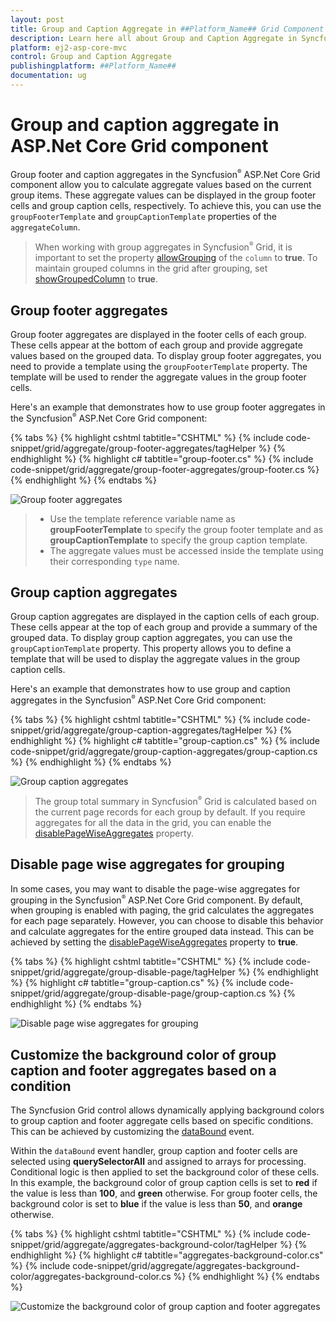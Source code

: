 ```yaml
---
layout: post
title: Group and Caption Aggregate in ##Platform_Name## Grid Component
description: Learn here all about Group and Caption Aggregate in Syncfusion ##Platform_Name## Grid component of Syncfusion Essential JS 2 and more.
platform: ej2-asp-core-mvc
control: Group and Caption Aggregate
publishingplatform: ##Platform_Name##
documentation: ug
---
```


# Group and caption aggregate in ASP.Net Core Grid component

Group footer and caption aggregates in the Syncfusion<sup style="font-size:70%">&reg;</sup> ASP.Net Core Grid component allow you to calculate aggregate values based on the current group items. These aggregate values can be displayed in the group footer cells and group caption cells, respectively. To achieve this, you can use the `groupFooterTemplate` and `groupCaptionTemplate` properties of the `aggregateColumn`.

> When working with group aggregates in Syncfusion<sup style="font-size:70%">&reg;</sup> Grid, it is important to set the property [allowGrouping](https://help.syncfusion.com/cr/aspnetcore-js2/Syncfusion.EJ2.Grids.Grid.html#Syncfusion_EJ2_Grids_Grid_AllowGrouping) of the `column` to **true**. 
> To maintain grouped columns in the grid after grouping, set [showGroupedColumn](https://help.syncfusion.com/cr/aspnetcore-js2/Syncfusion.EJ2.Grids.GridGroupSettings.html#Syncfusion_EJ2_Grids_GridGroupSettings_ShowGroupedColumn) to **true**.

## Group footer aggregates

Group footer aggregates are displayed in the footer cells of each group. These cells appear at the bottom of each group and provide aggregate values based on the grouped data. To display group footer aggregates, you need to provide a template using the `groupFooterTemplate` property. The template will be used to render the aggregate values in the group footer cells.

Here's an example that demonstrates how to use group footer aggregates in the Syncfusion<sup style="font-size:70%">&reg;</sup> ASP.Net Core Grid component:

{% tabs %}
{% highlight cshtml tabtitle="CSHTML" %}
{% include code-snippet/grid/aggregate/group-footer-aggregates/tagHelper %}
{% endhighlight %}
{% highlight c# tabtitle="group-footer.cs" %}
{% include code-snippet/grid/aggregate/group-footer-aggregates/group-footer.cs %}
{% endhighlight %}
{% endtabs %}

![Group footer aggregates](../images/aggregates/group-footer-aggregates.png)

> * Use the template reference variable name as **groupFooterTemplate** to specify the group footer template and as **groupCaptionTemplate** to specify the group caption template.
> * The aggregate values must be accessed inside the template using their corresponding `type` name.

## Group caption aggregates

Group caption aggregates are displayed in the caption cells of each group. These cells appear at the top of each group and provide a summary of the grouped data. To display group caption aggregates, you can use the `groupCaptionTemplate` property. This property allows you to define a template that will be used to display the aggregate values in the group caption cells.

Here's an example that demonstrates how to use group and caption aggregates in the Syncfusion<sup style="font-size:70%">&reg;</sup> ASP.Net Core Grid component:

{% tabs %}
{% highlight cshtml tabtitle="CSHTML" %}
{% include code-snippet/grid/aggregate/group-caption-aggregates/tagHelper %}
{% endhighlight %}
{% highlight c# tabtitle="group-caption.cs" %}
{% include code-snippet/grid/aggregate/group-caption-aggregates/group-caption.cs %}
{% endhighlight %}
{% endtabs %}

![Group caption aggregates](../images/aggregates/group-caption-aggregates.png)

> The group total summary in Syncfusion<sup style="font-size:70%">&reg;</sup> Grid is calculated based on the current page records for each group by default.
> If you require aggregates for all the data in the grid, you can enable the [disablePageWiseAggregates](https://help.syncfusion.com/cr/aspnetcore-js2/Syncfusion.EJ2.Grids.GridGroupSettings.html#Syncfusion_EJ2_Grids_GridGroupSettings_DisablePageWiseAggregates) property.

## Disable page wise aggregates for grouping

In some cases, you may want to disable the page-wise aggregates for grouping in the Syncfusion<sup style="font-size:70%">&reg;</sup> ASP.Net Core Grid component. By default, when grouping is enabled with paging, the grid calculates the aggregates for each page separately. However, you can choose to disable this behavior and calculate aggregates for the entire grouped data instead. This can be achieved by setting the [disablePageWiseAggregates](https://help.syncfusion.com/cr/aspnetcore-js2/Syncfusion.EJ2.Grids.GridGroupSettings.html#Syncfusion_EJ2_Grids_GridGroupSettings_DisablePageWiseAggregates) property to **true**.

{% tabs %}
{% highlight cshtml tabtitle="CSHTML" %}
{% include code-snippet/grid/aggregate/group-disable-page/tagHelper %}
{% endhighlight %}
{% highlight c# tabtitle="group-caption.cs" %}
{% include code-snippet/grid/aggregate/group-disable-page/group-caption.cs %}
{% endhighlight %}
{% endtabs %}

![Disable page wise aggregates for grouping](../images/aggregates/group-disable-page.gif)

## Customize the background color of group caption and footer aggregates based on a condition

The Syncfusion Grid control allows dynamically applying background colors to group caption and footer aggregate cells based on specific conditions. This can be achieved by customizing the [dataBound](../api/grid/#databound) event.

Within the `dataBound` event handler, group caption and footer cells are selected using **querySelectorAll** and assigned to arrays for processing. Conditional logic is then applied to set the background color of these cells. In this example, the background color of group caption cells is set to **red** if the value is less than **100**, and **green** otherwise. For group footer cells, the background color is set to **blue** if the value is less than **50**, and **orange** otherwise.

{% tabs %}
{% highlight cshtml tabtitle="CSHTML" %}
{% include code-snippet/grid/aggregate/aggregates-background-color/tagHelper %}
{% endhighlight %}
{% highlight c# tabtitle="aggregates-background-color.cs" %}
{% include code-snippet/grid/aggregate/aggregates-background-color/aggregates-background-color.cs %}
{% endhighlight %}
{% endtabs %}

![Customize the background color of group caption and footer aggregates](../images/aggregates/aggregates-background-color.png)